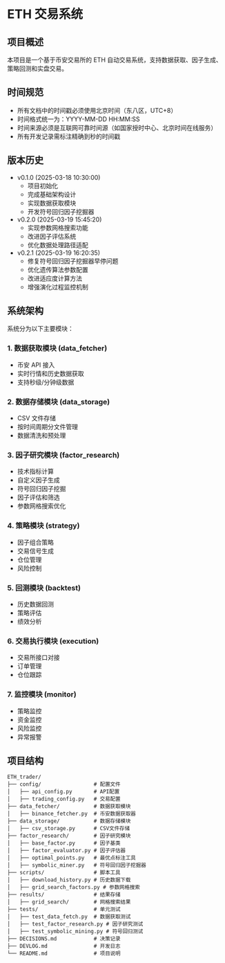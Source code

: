 # ETH 交易系统

## 项目概述
本项目是一个基于币安交易所的 ETH 自动交易系统，支持数据获取、因子生成、策略回测和实盘交易。

## 时间规范
- 所有文档中的时间戳必须使用北京时间（东八区，UTC+8）
- 时间格式统一为：YYYY-MM-DD HH:MM:SS
- 时间来源必须是互联网可靠时间源（如国家授时中心、北京时间在线服务）
- 所有开发记录需标注精确到秒的时间戳

## 版本历史
- v0.1.0 (2025-03-18 10:30:00)
  - 项目初始化
  - 完成基础架构设计
  - 实现数据获取模块
  - 开发符号回归因子挖掘器
- v0.2.0 (2025-03-19 15:45:20)
  - 实现参数网格搜索功能
  - 改进因子评估系统
  - 优化数据处理路径适配
- v0.2.1 (2025-03-19 16:20:35)
  - 修复符号回归因子挖掘器早停问题
  - 优化遗传算法参数配置
  - 改进适应度计算方法
  - 增强演化过程监控机制

## 系统架构
系统分为以下主要模块：

### 1. 数据获取模块 (data_fetcher)
- 币安 API 接入
- 实时行情和历史数据获取
- 支持秒级/分钟级数据

### 2. 数据存储模块 (data_storage)
- CSV 文件存储
- 按时间周期分文件管理
- 数据清洗和预处理

### 3. 因子研究模块 (factor_research)
- 技术指标计算
- 自定义因子生成
- 符号回归因子挖掘
- 因子评估和筛选
- 参数网格搜索优化

### 4. 策略模块 (strategy)
- 因子组合策略
- 交易信号生成
- 仓位管理
- 风险控制

### 5. 回测模块 (backtest)
- 历史数据回测
- 策略评估
- 绩效分析

### 6. 交易执行模块 (execution)
- 交易所接口对接
- 订单管理
- 仓位跟踪

### 7. 监控模块 (monitor)
- 策略监控
- 资金监控
- 风险监控
- 异常报警

## 项目结构
```plaintext
ETH_trader/
├── config/                 # 配置文件
│   ├── api_config.py       # API配置
│   ├── trading_config.py   # 交易配置
├── data_fetcher/           # 数据获取模块
│   ├── binance_fetcher.py  # 币安数据获取器
├── data_storage/           # 数据存储模块
│   ├── csv_storage.py      # CSV文件存储
├── factor_research/        # 因子研究模块
│   ├── base_factor.py      # 因子基类
│   ├── factor_evaluator.py # 因子评估器
│   ├── optimal_points.py   # 最优点标注工具
│   ├── symbolic_miner.py   # 符号回归因子挖掘器
├── scripts/                # 脚本工具
│   ├── download_history.py # 历史数据下载
│   ├── grid_search_factors.py # 参数网格搜索
├── results/                # 结果存储
│   ├── grid_search/        # 网格搜索结果
├── tests/                  # 单元测试
│   ├── test_data_fetch.py  # 数据获取测试
│   ├── test_factor_research.py # 因子研究测试
│   ├── test_symbolic_mining.py # 符号回归测试
├── DECISIONS.md            # 决策记录
├── DEVLOG.md               # 开发日志
└── README.md               # 项目说明
